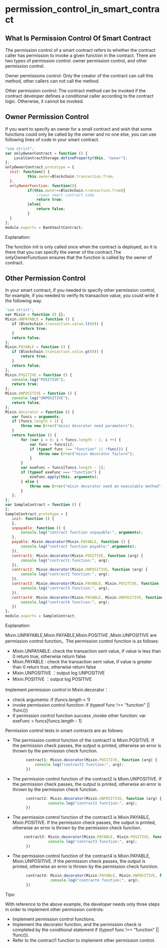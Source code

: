 # permission\_control\_in\_smart\_contract

## What Is Permission Control Of Smart Contract

The permission control of a smart contract refers to whether the contract caller has permission to invoke a given function in the contract. There are two types of permission control: owner permission control, and other permission control.

Owner permissions control: Only the creator of the contract can call this method, other callers can not call the method.

Other permission control: The contract method can be invoked if the contract developer defines a conditional caller according to the contract logic. Otherwise, it cannot be invoked.

## Owner Permission Control

If you want to specify an owner for a small contract and wish that some functions could only be called by the owner and no one else, you can use following lines of code in your smart contract.

```javascript
"use strict";
var onlyOwnerContract = function () {
    LocalContractStorage.defineProperty(this, "owner");
};
onlyOwnerContract.prototype = {
  init: function() {
          this.owner=Blockchain.transaction.from;
  },
  onlyOwnerFunction: function(){
          if(this.owner==Blockchain.transaction.from){
              //your smart contract code
              return true;
          }else{
              return false;
          }
  }
};
module.exports = BankVaultContract;
```

Explanation:

The function init is only called once when the contract is deployed, so it is there that you can specify the owner of the contract.The onlyOwnerFunctiuon ensures that the function is called by the owner of contract.

## Other Permission Control

In your smart contract, if you needed to specify other permission control, for example, if you needed to verify its transaction value, you could write it the following way.

```javascript
'use strict';
var Mixin = function () {};
Mixin.UNPAYABLE = function () {
   if (Blockchain.transaction.value.lt(0)) {
       return true;
   }
   return false;
};
Mixin.PAYABLE = function () {
   if (Blockchain.transaction.value.gt(0)) {
       return true;
   }
   return false;
};
Mixin.POSITIVE = function () {
   console.log("POSITIVE");
   return true;
};
Mixin.UNPOSITIVE = function () {
   console.log("UNPOSITIVE");
   return false;
};
Mixin.decorator = function () {
   var funcs = arguments;
   if (funcs.length < 1) {
       throw new Error("mixin decorator need parameters");
   }
   return function () {
       for (var i = 0; i < funcs.length - 1; i ++) {
           var func = funcs[i];
           if (typeof func !== "function" || !func()) {
               throw new Error("mixin decorator failure");
           }
       }
       var exeFunc = funcs[funcs.length - 1];
       if (typeof exeFunc === "function") {
           exeFunc.apply(this, arguments);
       } else {
           throw new Error("mixin decorator need an executable method");
       }
   };
};
var SampleContract = function () {
};
SampleContract.prototype = {
   init: function () {
   },
   unpayable: function () {
       console.log("contract function unpayable:", arguments);
   },
   payable: Mixin.decorator(Mixin.PAYABLE, function () {
       console.log("contract function payable:",arguments);
   }),
   contract1: Mixin.decorator(Mixin.POSITIVE, function (arg) {
       console.log("contract1 function:", arg);
   }),
   contract2: Mixin.decorator(Mixin.UNPOSITIVE, function (arg) {
       console.log("contract2 function:", arg);
   }),
   contract3: Mixin.decorator(Mixin.PAYABLE, Mixin.POSITIVE, function (arg) {
       console.log("contract3 function:", arg);
   }),
   contract4: Mixin.decorator(Mixin.PAYABLE, Mixin.UNPOSITIVE, function (arg) {
       console.log("contract4 function:", arg);
   })
};
module.exports = SampleContract;
```

Explanation:

Mixin.UNPAYABLE,Mixin.PAYABLE,Mixin.POSITIVE ,Mixin.UNPOSITIVE are permission control function。The permission control function is as follows:

* Mixin.UNPAYABLE:  check the transaction sent value, if value is less than 0 return true, otherwise return false
* Mixin.PAYABLE : check the transaction sent value, if value is greater than 0 return true, otherwise return false
* Mixin.UNPOSITIVE ：output log UNPOSITIVE
* Mixin.POSITIVE ：output log POSITIVE

Implement permission control in Mixin.decorator：

* check arguments: if \(funcs.length &lt; 1\)
* invoke permission control function: if \(typeof func !== "function" \|\| !func\(\)\) 
* if permission control function success ,invoke other function: var exeFunc = funcs\[funcs.length - 1\]

Permission control tests in smart contracts are as follows:

* The permission control function of the contract1 is Mixin.POSITIVE. If the permission check passes, the output is printed, otherwise an error is thrown by the permission check function.

  ```javascript
        contract1: Mixin.decorator(Mixin.POSITIVE, function (arg) {
            console.log("contract1 function:", arg);
        })
  ```

* The permission control function of the contract2 is Mixin.UNPOSITIVE. If the permission check passes, the output is printed, otherwise an error is thrown by the permission check function.

  ```javascript
        contract2: Mixin.decorator(Mixin.UNPOSITIVE, function (arg) {
                  console.log("contract2 function:", arg);
        })
  ```

* The permission control function of the contract3 is Mixin.PAYABLE, Mixin.POSITIVE. If the permission check passes, the output is printed, otherwise an error is thrown by the permission check function.

  ```javascript
       contract3: Mixin.decorator(Mixin.PAYABLE, Mixin.POSITIVE, function (arg) {
                  console.log("contract3 function:", arg);
        })
  ```

* The permission control function of the contract4 is Mixin.PAYABLE, Mixin.UNPOSITIVE. If the permission check passes, the output is printed, otherwise an error is thrown by the permission check function.

  ```javascript
        contract4: Mixin.decorator(Mixin.PAYABLE, Mixin.UNPOSITIVE, function (arg) {
                   console.log("contract4 function:", arg);
        })
  ```

Tips:

With reference to the above example, the developer needs only three steps in order to implement other permission controls:

* Implement permission control functions.
* Implement the decorator function, and the permission check is completed by the conditional statement if \(typeof func !== "function" \|\| !func\(\)\).
* Refer to the contract1 function to implement other permission control.

